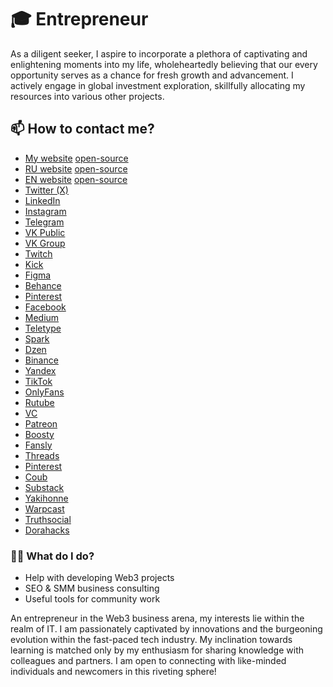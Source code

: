 # 🎓 Entrepreneur
As a diligent seeker, I aspire to incorporate a plethora of captivating and enlightening moments into my life, wholeheartedly believing that our every opportunity serves as a chance for fresh growth and advancement. I actively engage in global investment exploration, skillfully allocating my resources into various other projects.

## 📫 How to contact me?

- [My website](https://gusev.biz) [open-source](https://github.com/GusevSviatodslav/.github)
- [RU website](https://gusevlife.com) [open-source](https://github.com/ViWide-Music-Videos/.github)
- [EN website](https://socforce.com) [open-source](https://github.com/Guru-Venture-Capital/.github)
- [Twitter (X)](https://x.com/gusevlife)
- [LinkedIn](https://www.linkedin.com/in/gusevlife/)
- [Instagram](https://www.instagram.com/gusevsvyatoslav/)
- [Telegram](https://t.me/gusevself)
- [VK Public](https://vk.com/btc.bitcoin)
- [VK Group](https://vk.com/gusevself)
- [Twitch](https://www.twitch.tv/gusevtv)
- [Kick](https://kick.com/gusevlive)
- [Figma](https://www.figma.com/@gusev)
- [Behance](https://www.behance.net/sviatoshusiev)
- [Pinterest](https://pinterest.com/gusevlive/)
- [Facebook](https://www.facebook.com/profile.php?id=100092535331385)
- [Medium](https://mediaboss.medium.com/)
- [Teletype](https://teletype.in/@gusevlife)
- [Spark](https://spark.ru/startup/gusev)
- [Dzen](https://dzen.ru/gusevlive)
- [Binance](https://www.binance.com/ru/square/profile/gusev)
- [Yandex](https://yandex.com/profile/12695587531)
- [TikTok](https://www.tiktok.com/@gusevsvyatoslav)
- [OnlyFans](https://onlyfans.com/gusevlive)
- [Rutube](https://rutube.ru/channel/36690205/)
- [VC](https://vc.ru/gusev)
- [Patreon](https://www.patreon.com/gusev)
- [Boosty](https://boosty.to/sviatoslav)
- [Fansly](https://fansly.com/sviatoslavgusev/posts)
- [Threads](https://www.threads.net/@gusevsvyatoslav)
- [Pinterest](https://www.pinterest.com/gusevlife/)
- [Coub](https://coub.com/gusevsviatoslav)
- [Substack](https://shurygina.substack.com)
- [Yakihonne](https://yakihonne.com/users/nprofile1qqsy5z5u85gzhel6cvsh4tk2n4r3t3frd622pwq2mh3kxrf4gu04ljszqqpsgqqqqqqq78p5qu)
- [Warpcast](https://warpcast.com/shurygina)
- [Truthsocial](https://truthsocial.com/@sviatoslavgusev)
- [Dorahacks](https://dorahacks.io/hacker/gusev)

### 👨‍💻 What do I do?
- Help with developing Web3 projects
- SEO & SMM business consulting
- Useful tools for community work

An entrepreneur in the Web3 business arena, my interests lie within the realm of IT. I am passionately captivated by innovations and the burgeoning evolution within the fast-paced tech industry. My inclination towards learning is matched only by my enthusiasm for sharing knowledge with colleagues and partners. I am open to connecting with like-minded individuals and newcomers in this riveting sphere!
